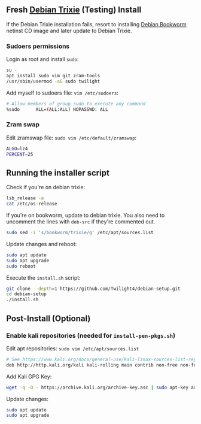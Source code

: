 ## Fresh [Debian Trixie](https://www.debian.org/devel/debian-installer/) (Testing) Install
If the Debian Trixie installation fails, resort to installing [Debian Bookworm](https://www.debian.org/releases/bookworm/debian-installer/) netinst CD image and later update to Debian Trixie.
### Sudoers permissions
Login as root and install `sudo`:
```bash
su -
apt install sudo vim git zram-tools
/usr/sbin/usermod -aG sudo twilight
```
Add myself to sudoers file: `vim /etc/sudoers`:
```bash
# Allow members of group sudo to execute any command
%sudo      ALL=(ALL:ALL) NOPASSWD: ALL
```
### Zram swap
Edit zramswap file: `sudo vim /etc/default/zramswap`:
```bash
ALGO=lz4
PERCENT=25
```

## Running the installer script
Check if you're on debian trixie:
```bash
lsb_release -a
cat /etc/os-release
```
If you're on bookworm, update to debian trixie.
You also need to uncomment the lines with `deb-src` if they're commented out.
```bash
sudo sed -i 's/bookworm/trixie/g' /etc/apt/sources.list
```
Update changes and reboot:
```bash
sudo apt update
sudo apt upgrade
sudo reboot
```
Execute the `install.sh` script:
```bash
git clone --depth=1 https://github.com/Twilight4/debian-setup.git
cd debian-setup
./install.sh
```

## Post-Install (Optional)
### Enable kali repositories (needed for `install-pen-pkgs.sh`)
Edit apt repositories: `sudo vim /etc/apt/sources.list`
```bash
# See https://www.kali.org/docs/general-use/kali-linux-sources-list-repositories/
deb http://http.kali.org/kali kali-rolling main contrib non-free non-free-firmware
```
Add Kali GPG Key:
```bash
wget -q -O - https://archive.kali.org/archive-key.asc | sudo apt-key add -
```
Update changes:
```bash
sudo apt update
sudo apt upgrade
```
